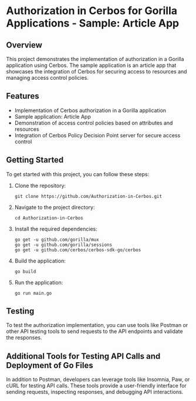 # Authorization in Cerbos for Gorilla Applications - Sample: Article App

## Overview

This project demonstrates the implementation of authorization in a Gorilla application using Cerbos. The sample application is an article app that showcases the integration of Cerbos for securing access to resources and managing access control policies.

## Features

- Implementation of Cerbos authorization in a Gorilla application
- Sample application: Article App
- Demonstration of access control policies based on attributes and resources
- Integration of Cerbos Policy Decision Point server for secure access control

## Getting Started

To get started with this project, you can follow these steps:

1. Clone the repository:
   ```
   git clone https://github.com/Authorization-in-Cerbos.git
   ```

2. Navigate to the project directory:
   ```
   cd Authorization-in-Cerbos
   ```

3. Install the required dependencies:
   ```
   go get -u github.com/gorilla/mux
   go get -u github.com/gorilla/sessions
   go get -u github.com/cerbos/cerbos-sdk-go/cerbos
   ```

4. Build the application:
   ```
   go build
   ```

5. Run the application:
   ```
   go run main.go
   ```

## Testing

To test the authorization implementation, you can use tools like Postman or other API testing tools to send requests to the API endpoints and validate the responses.

## Additional Tools for Testing API Calls and Deployment of Go Files

In addition to Postman, developers can leverage tools like Insomnia, Paw, or cURL for testing API calls. These tools provide a user-friendly interface for sending requests, inspecting responses, and debugging API interactions.
